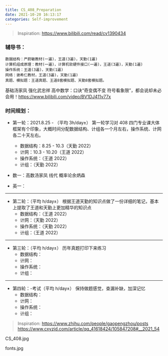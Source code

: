```yaml
---
title: CS_408_Preparation
date: 2021-10-20 16:13:17
categories: Self-improvement
---
```

> Inspiration: https://www.bilibili.com/read/cv1390434

### 辅导书：
	数据结构：严蔚敏教材(一遍)，王道(3遍)，天勤(1遍)
	计算机组成原理：教材(一遍)，计算机软硬件接口(一遍)，王道(3遍)，天勤(1遍)
	操作系统：王道(3遍)，天勤(1遍)
	网络：谢希仁教材，王道(3遍)，天勤(1遍)
	真题、模拟题：王道真题、王道8套模拟题、天勤8套模拟题。 
基础汤家凤 强化武忠祥
高中数学：口诀“奇变偶不变 符号看象限”，都会说却未必会用！https://www.bilibili.com/video/BV1DJ411v77x

### 时间规划：
- 第一轮：2021.8.25 - （平均 3h/day±）
	第一轮学习对 408 四门专业课大体框架有个印象，大概时间分配数据结构、计组各一个月左右，操作系统、计网各二十天左右。
	- 数据结构：8.25 - 10.3（天勤 2022）
	- 计网：10.3 - 10.20（王道 2022）
	- 操作系统：（王道 2022）
	- 计组：（天勤 2022）

- 数一：高数汤家凤 线代 概率论余炳森
- 英一：

---

- 第二轮：（平均 h/day±）
	根据王道天勤的知识点做了一份详细的笔记，基本上提取了王道和天勤上更加精华的知识点
	- 数据结构：（王道 2022）
	- 计网：（天勤 2022）
	- 操作系统：（天勤 2022）
	- 计组：（王道 2022）

---

- 第三轮：（平均 h/day±）
	历年真题打印下来练习
	- 数据结构：
	- 计网：
	- 操作系统：
	- 计组：

---

- 第四轮：-考试（平均 h/day±）
	保持做题感觉，查漏补缺，加深记忆
	- 数据结构：
	- 计网：
	- 操作系统：
	- 计组：

> Inspiration: https://www.zhihu.com/people/gaopengzhou/posts
> https://www.cxyzjd.com/article/qq_41618424/105847208#__2021_54

CS_408.jpg

fonts.jpg
